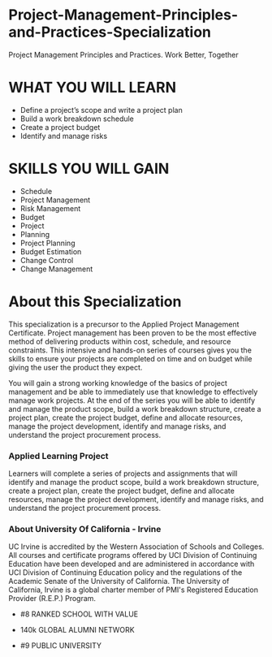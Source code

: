 # Project-Management-Principles-and-Practices-Specialization
Project Management Principles and Practices. Work Better, Together


# WHAT YOU WILL LEARN
+ Define a project’s scope and write a project plan
+ Build a work breakdown schedule
+ Create a project budget
+ Identify and manage risks

# SKILLS YOU WILL GAIN
- Schedule
- Project Management
- Risk Management
- Budget
- Project
- Planning
- Project Planning
- Budget Estimation
- Change Control
- Change Management

# About this Specialization
This specialization is a precursor to the Applied Project Management Certificate. Project management has been proven to be the most effective method of delivering products within cost, schedule, and resource constraints. This intensive and hands-on series of courses gives you the skills to ensure your projects are completed on time and on budget while giving the user the product they expect. 

You will gain a strong working knowledge of the basics of project management and be able to immediately use that knowledge to effectively manage work projects. At the end of the series you will be able to identify and manage the product scope, build a work breakdown structure, create a project plan, create the project budget, define and allocate resources, manage the project development, identify and manage risks, and understand the project procurement process.

### Applied Learning Project
Learners will complete a series of projects and assignments that will identify and manage the product scope, build a work breakdown structure, create a project plan, create the project budget, define and allocate resources, manage the project development, identify and manage risks, and understand the project procurement process.

### About University Of California - Irvine
UC Irvine is accredited by the Western Association of Schools and Colleges. All courses and certificate programs offered by UCI Division of Continuing Education have been developed and are administered in accordance with UCI Division of Continuing Education policy and the regulations of the Academic Senate of the University of California. The University of California, Irvine is a global charter member of PMI's Registered Education Provider (R.E.P.) Program.

- #8 RANKED SCHOOL WITH VALUE

- 140k GLOBAL ALUMNI NETWORK

- #9 PUBLIC UNIVERSITY




